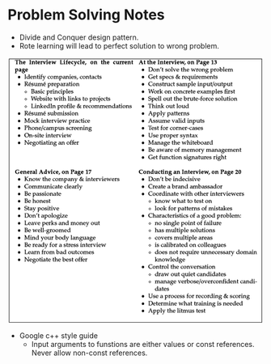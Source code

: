 # Problem Solving Notes

- Divide and Conquer design pattern.
- Rote learning will lead to perfect solution to wrong problem.

![](./Screen/Interview%20Guide.png)


- Google c++ style guide
    - Input arguments to funstions are either values or const references. Never allow non-const references.